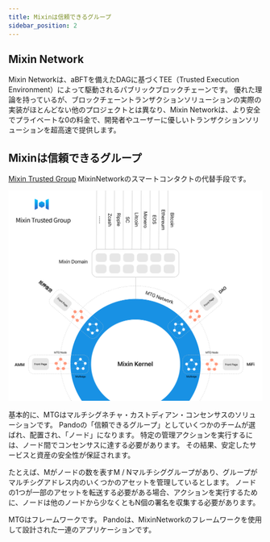 ```yaml
---
title: Mixinは信頼できるグループ
sidebar_position: 2
---
```


## Mixin Network

Mixin Networkは、aBFTを備えたDAGに基づくTEE（Trusted Execution Environment）によって駆動されるパブリックブロックチェーンです。 優れた理論を持っているが、ブロックチェーントランザクションソリューションの実際の実装がほとんどない他のプロジェクトとは異なり、Mixin Networkは、より安全でプライベートな0の料金で、開発者やユーザーに優しいトランザクションソリューションを超高速で提供します。

## Mixinは信頼できるグループ

[Mixin Trusted Group](https://developers.mixin.one/document/mainnet/mtg) MixinNetworkのスマートコンタクトの代替手段です。

![](./assets/overview-architecture.svg)

基本的に、MTGはマルチシグネチャ・カストディアン・コンセンサスのソリューションです。 Pandoの「信頼できるグループ」としていくつかのチームが選ばれ、配置され、「ノード」になります。 特定の管理アクションを実行するには、ノード間でコンセンサスに達する必要があります。 その結果、安定したサービスと資産の安全性が保証されます。

たとえば、Mがノードの数を表すM / Nマルチシググループがあり、グループがマルチシグアドレス内のいくつかのアセットを管理しているとします。 ノードの1つが一部のアセットを転送する必要がある場合、アクションを実行するために、ノードは他のノードから少なくともN個の署名を収集する必要があります。

MTGはフレームワークです。 Pandoは、MixinNetworkのフレームワークを使用して設計された一連のアプリケーションです。

